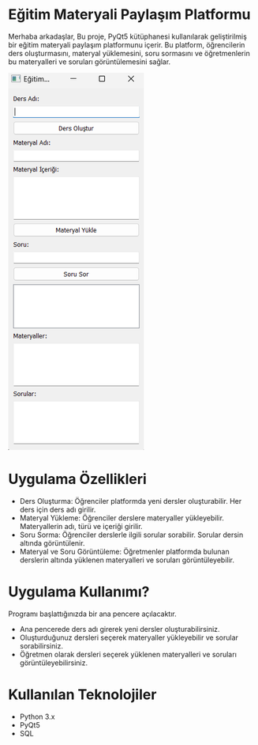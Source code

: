 <h1>Eğitim Materyali Paylaşım Platformu</h1>

<p>Merhaba arkadaşlar, Bu proje, PyQt5 kütüphanesi kullanılarak geliştirilmiş bir eğitim materyali paylaşım platformunu içerir. Bu platform, öğrencilerin ders oluşturmasını, materyal yüklemesini, soru sormasını ve öğretmenlerin bu materyalleri ve soruları görüntülemesini sağlar.</p>

<img src="https://github.com/RedFoster548/Egitim-Materyali-Paylasim-Platformu/raw/master/Ekran%20g%C3%B6r%C3%BCnt%C3%BCs%C3%BC%202024-05-06%20102606.png" />

<h1>Uygulama Özellikleri</h1>

<ul>
  <li>Ders Oluşturma: Öğrenciler platformda yeni dersler oluşturabilir. Her ders için ders adı girilir.</li>
  <li>Materyal Yükleme: Öğrenciler derslere materyaller yükleyebilir. Materyallerin adı, türü ve içeriği girilir.</li>
  <li>Soru Sorma: Öğrenciler derslerle ilgili sorular sorabilir. Sorular dersin altında görüntülenir.</li>
  <li>Materyal ve Soru Görüntüleme: Öğretmenler platformda bulunan derslerin altında yüklenen materyalleri ve soruları görüntüleyebilir.</li>
</ul>

<h1>Uygulama Kullanımı?</h1>

<p>Programı başlattığınızda bir ana pencere açılacaktır.</p>

<ul>
  <li>Ana pencerede ders adı girerek yeni dersler oluşturabilirsiniz.</li>
  <li>Oluşturduğunuz dersleri seçerek materyaller yükleyebilir ve sorular sorabilirsiniz.</li>
  <li>Öğretmen olarak dersleri seçerek yüklenen materyalleri ve soruları görüntüleyebilirsiniz.</li>
</ul>

<h1>Kullanılan Teknolojiler</h1>

<ul>
   <li>Python 3.x</li>
  <li>PyQt5</li>
<li>SQL</li>

</ul>

